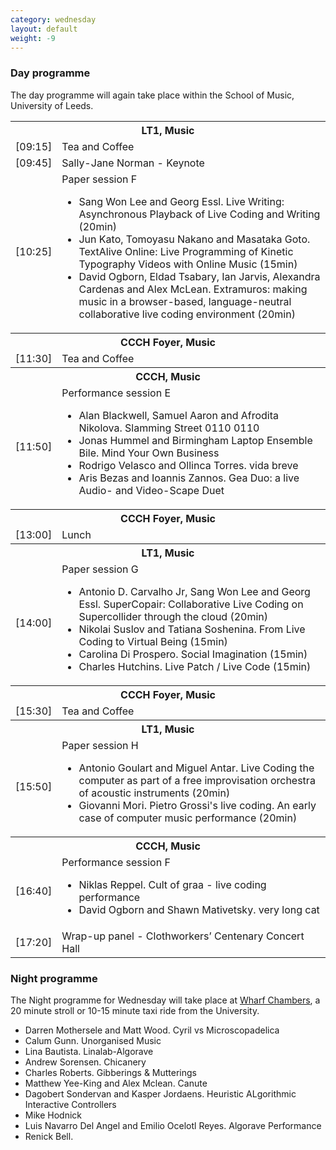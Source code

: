 ```yaml
---
category: wednesday
layout: default
weight: -9
---
```


### Day programme

The day programme will again take place within the School of Music,
University of Leeds.

<table>
<tr><th colspan="2">LT1, Music</th></tr>
<tr><td>[09:15]</td><td>Tea and Coffee</td></tr>
<tr><td>[09:45]</td><td>Sally-Jane Norman - Keynote</td></tr>
<tr><td>[10:25]</td><td>Paper session F<br />
<ul>
<li>Sang Won Lee and Georg Essl. Live Writing: Asynchronous Playback of Live Coding and Writing (20min)</li>
<li>Jun Kato, Tomoyasu Nakano and Masataka Goto. TextAlive Online: Live Programming of Kinetic Typography Videos with Online Music (15min)</li>
<li>David Ogborn, Eldad Tsabary, Ian Jarvis, Alexandra Cardenas and Alex McLean. Extramuros: making music in a browser-based, language-neutral collaborative live coding environment (20min)</li>
</ul>
</td></tr>
<tr><th colspan="2">CCCH Foyer, Music</th></tr>
<tr>
<td>[11:30]</td><td>Tea and Coffee</td>
</tr>
<tr><th colspan="2">CCCH, Music</th></tr>
<tr><td>[11:50]</td><td>Performance session E<br />
<ul>
<li>Alan Blackwell, Samuel Aaron and Afrodita Nikolova. Slamming Street 0110 0110</li>
<li>Jonas Hummel and Birmingham Laptop Ensemble Bile. Mind Your Own Business</li>
<li>Rodrigo Velasco and Ollinca Torres. vida breve</li>
<li>Aris Bezas and Ioannis Zannos. Gea Duo: a live Audio- and Video-Scape Duet</li>
</ul>
</td>
</tr>
<tr><th colspan="2">CCCH Foyer, Music</th></tr>
<tr><td>[13:00]</td><td>Lunch</td></tr>
<tr><th colspan="2">LT1, Music</th></tr>
<tr><td>[14:00]</td><td>Paper session G<br />
<ul>
<li>Antonio D. Carvalho Jr, Sang Won Lee and Georg Essl. SuperCopair: Collaborative Live Coding on Supercollider through the cloud (20min)</li>
<li>Nikolai Suslov and Tatiana Soshenina. From Live Coding to Virtual Being (15min)</li>
<li>Carolina Di Prospero. Social Imagination (15min)</li>
<li>Charles Hutchins. Live Patch / Live Code (15min)</li>
</ul>
</td></tr>
<tr><th colspan="2">CCCH Foyer, Music</th></tr>
<tr>
<td>[15:30]</td><td>Tea and Coffee</td>
</tr>
<tr><th colspan="2">LT1, Music</th></tr>
<tr><td>[15:50]</td><td>Paper session H<br />
<ul>
<li>Antonio Goulart and Miguel Antar. Live Coding the computer as part of a free improvisation orchestra of acoustic instruments (20min)</li>
<li>Giovanni Mori. Pietro Grossi's live coding. An early case of computer music performance (20min)</li>
</ul>
</td></tr>
<tr><th colspan="2">CCCH, Music</th></tr>
<tr><td>[16:40]</td><td>Performance session F<br />
<ul>
<li>Niklas Reppel. Cult of graa - live coding performance</li>
<li>David Ogborn and Shawn Mativetsky. very long cat</li>
</ul>
</td></tr>
<tr><td>[17:20]</td><td>Wrap-up panel - Clothworkers’ Centenary Concert Hall</td></tr>
</table>

### Night programme

The Night programme for Wednesday will take place at [Wharf
Chambers](http://www.wharfchambers.org/), a 20 minute stroll or 10-15
minute taxi ride from the University.

<ul>
<li>Darren Mothersele and Matt Wood. Cyril vs Microscopadelica</li>
<li>Calum Gunn. Unorganised Music </li>
<li>Lina Bautista. Linalab-Algorave </li>
<li>Andrew Sorensen. Chicanery </li>
<li>Charles Roberts. Gibberings & Mutterings </li>
<li>Matthew Yee-King and Alex Mclean. Canute </li>
<li>Dagobert Sondervan and Kasper Jordaens. Heuristic ALgorithmic Interactive Controllers </li>
<li>Mike Hodnick </li>
<li>Luis Navarro Del Angel and Emilio Ocelotl Reyes. Algorave Performance </li>
<li>Renick Bell.</li>
</ul>
